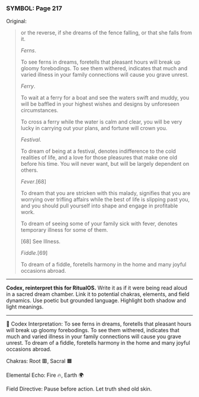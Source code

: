 ### SYMBOL: Page 217

Original:
> or the reverse, if she dreams of the fence falling, or that she
> falls from it.
> 
> 
> _Ferns_.
> 
> 
> To see ferns in dreams, foretells that pleasant hours will break up
> gloomy forebodings. To see them withered, indicates that much and varied
> illness in your family connections will cause you grave unrest.
> 
> 
> _Ferry_.
> 
> 
> To wait at a ferry for a boat and see the waters swift and muddy, you will
> be baffled in your highest wishes and designs by unforeseen circumstances.
> 
> 
> To cross a ferry while the water is calm and clear, you will be very lucky
> in carrying out your plans, and fortune will crown you.
> 
> 
> _Festival_.
> 
> 
> To dream of being at a festival, denotes indifference to the cold realities
> of life, and a love for those pleasures that make one old before his time.
> You will never want, but will be largely dependent on others.
> 
> 
> _Fever_.[68]
> 
> 
> To dream that you are stricken with this malady, signifies that you are
> worrying over trifling affairs while the best of life is slipping past you,
> and you should pull yourself into shape and engage in profitable work.
> 
> 
> To dream of seeing some of your family sick with fever,
> denotes temporary illness for some of them.
> 
> 
> 
> [68] See Illness.
> 
> 
> 
> _Fiddle_.[69]
> 
> 
> To dream of a fiddle, foretells harmony in the home and many
> joyful occasions abroad.

---

**Codex, reinterpret this for RitualOS.**
Write it as if it were being read aloud in a sacred dream chamber.
Link it to potential chakras, elements, and field dynamics.
Use poetic but grounded language.
Highlight both shadow and light meanings.

---

🔁 Codex Interpretation:
To see ferns in dreams, foretells that pleasant hours will break up gloomy forebodings. To see them withered, indicates that much and varied illness in your family connections will cause you grave unrest. To dream of a fiddle, foretells harmony in the home and many joyful occasions abroad.

Chakras: Root 🟥, Sacral 🟧

Elemental Echo: Fire 🔥, Earth 🌍

Field Directive: Pause before action. Let truth shed old skin.
